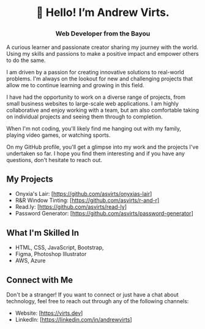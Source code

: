 # <p align="center">👋 Hello! I’m Andrew Virts.</p>
### <p align="center">Web Developer from the Bayou</p>
A curious learner and passionate creator sharing my journey with the world. Using my skills and passions to make a positive impact and empower others to do the same. 

I am driven by a passion for creating innovative solutions to real-world problems. I'm always on the lookout for new and challenging projects that allow me to continue learning and growing in this field.

I have had the opportunity to work on a diverse range of projects, from small business websites to large-scale web applications. I am highly collaborative and enjoy working with a team, but am also comfortable taking on individual projects and seeing them through to completion.

When I'm not coding, you'll likely find me hanging out with my family, playing video games, or watching sports.

On my GitHub profile, you'll get a glimpse into my work and the projects I've undertaken so far. I hope you find them interesting and if you have any questions, don't hesitate to reach out.

## My Projects

- Onyxia's Lair: [https://github.com/asvirts/onyxias-lair]
- R&R Window Tinting: [https://github.com/asvirts/r-and-r]
- Read.ly: [https://github.com/asvirts/read-ly]
- Password Generator: [https://github.com/asvirts/password-generator]

## What I'm Skilled In

- HTML, CSS, JavaScript, Bootstrap,
- Figma, Photoshop Illustrator
- AWS, Azure

## Connect with Me

Don't be a stranger! If you want to connect or just have a chat about technology, feel free to reach out through any of the following channels:

- Website: [https://virts.dev]
- LinkedIn: [https://linkedin.com/in/andrewvirts]
